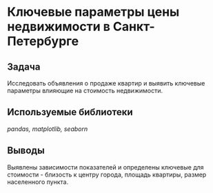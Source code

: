 # Ключевые параметры цены недвижимости в Санкт-Петербурге

## Задача

Исследовать объявления о продаже квартир и выявить ключевые параметры влияющие на стоимость недвижимости.

## Используемые библиотеки
*pandas, matplotlib, seaborn*

## Выводы
Выявлены зависимости показателей и определены ключевые для стоимости - близость к центру города, площадь квартиры, размер населенного пункта.